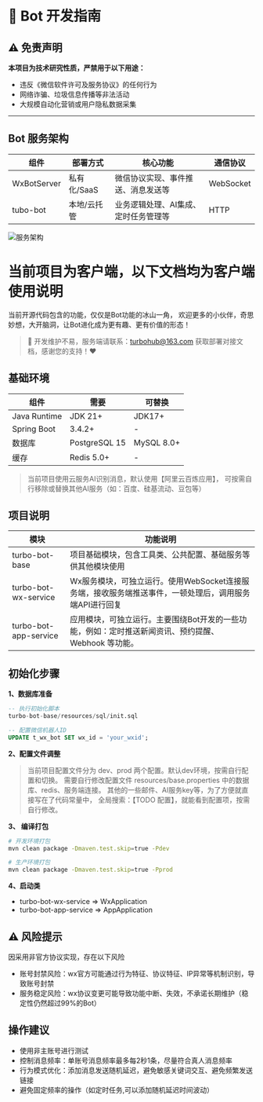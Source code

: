 # 🤖 Bot 开发指南

## ⚠️ 免责声明
**本项目为技术研究性质，严禁用于以下用途：**
- 违反《微信软件许可及服务协议》的任何行为
- 网络诈骗、垃圾信息传播等非法活动
- 大规模自动化营销或用户隐私数据采集
---


## Bot 服务架构

|组件|部署方式|核心功能|通信协议|
|----|-------|-------|--------|
|WxBotServer|私有化/SaaS|微信协议实现、事件推送、消息发送等|WebSocket|
|tubo-bot|本地/云托管|业务逻辑处理、AI集成、定时任务管理等|HTTP|

![服务架构](https://upload.cc/i1/2025/05/12/HwaEl3.png "服务架构")

# 当前项目为客户端，以下文档均为客户端使用说明

当前开源代码包含的功能，仅仅是Bot功能的冰山一角，
欢迎更多的小伙伴，奇思妙想，大开脑洞，让Bot进化成为更有趣、更有价值的形态！

> 📧 开发维护不易，服务端请联系：turbohub@163.com 获取部署对接文档，感谢您的支持！❤️


## 基础环境

|组件|需要|可替换|
|----|-------|-------|
|Java Runtime|JDK 21+|JDK17+|
|Spring Boot|3.4.2+|-|
|数据库|PostgreSQL 15|MySQL 8.0+|
|缓存|Redis 5.0+|-|

> 当前项目使用云服务AI识别消息，默认使用【阿里云百炼应用】，
可按需自行移除或替换其他AI服务（如：百度、硅基流动、豆包等）

## 项目说明

|模块|功能说明|
|-----|-----|
|turbo-bot-base|项目基础模块，包含工具类、公共配置、基础服务等供其他模块使用|
|turbo-bot-wx-service|Wx服务模块，可独立运行。使用WebSocket连接服务端，接收服务端推送事件，一顿处理后，调用服务端API进行回复|
|turbo-bot-app-service|应用模块，可独立运行。主要围绕Bot开发的一些功能，例如：定时推送新闻资讯、预约提醒、Webhook 等功能。|

## 初始化步骤

**1、数据库准备**
```sql
-- 执行初始化脚本
turbo-bot-base/resources/sql/init.sql

-- 配置微信机器人ID
UPDATE t_wx_bot SET wx_id = 'your_wxid';
```

**2、配置文件调整**

>  当前项目配置文件分为 dev、prod 两个配置。默认dev环境，按需自行配置和切换。
需要自行修改配置文件 resources/base.properties 中的数据库、redis、服务端连接。
其他的一些邮件、AI服务key等，为了方便就直接写在了代码常量中，
全局搜索：【TODO 配置】，就能看到配置项，按需自行修改。

**3、 编译打包**

```bash
# 开发环境打包
mvn clean package -Dmaven.test.skip=true -Pdev

# 生产环境打包
mvn clean package -Dmaven.test.skip=true -Pprod
```

**4、启动类**
- turbo-bot-wx-service => WxApplication
- turbo-bot-app-service => AppApplication

## ⚠️ 风险提示
因采用非官方协议实现，存在以下风险
- 账号封禁风险：wx官方可能通过行为特征、协议特征、IP异常等机制识别，导致账号封禁
- 服务稳定风险：wx协议变更可能导致功能中断、失效，不承诺长期维护（稳定性仍然超过99%的Bot）

## 操作建议
- 使用非主账号进行测试
- 控制消息频率：单账号消息频率最多每2秒1条，尽量符合真人消息频率
- 行为模式优化：添加消息发送随机延迟，避免敏感关键词交互、避免频繁发送链接
- 避免固定频率的操作（如定时任务,可以添加随机延迟时间波动）
